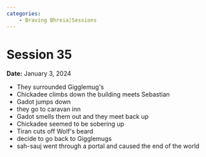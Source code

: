 ```yaml
---
categories:
    - Braving Bhreia|Sessions
---
```


# Session 35

**Date:** January 3, 2024

- They surrounded Gigglemug's
- Chickadee climbs down the building meets Sebastian
- Gadot jumps down
- they go to caravan inn
- Gadot smells them out and they meet back up
- Chickadee seemed to be sobering up
- Tiran cuts off Wolf's beard
- decide to go back to Gigglemugs
- sah-sauj went through a portal and caused the end of the world
